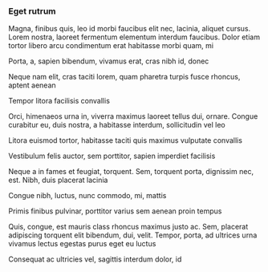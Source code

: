 ### Eget rutrum

Magna, finibus quis, leo id morbi faucibus elit nec, lacinia, aliquet cursus. Lorem nostra, laoreet fermentum elementum interdum faucibus. Dolor etiam tortor libero arcu condimentum erat habitasse morbi quam, mi

Porta, a, sapien bibendum, vivamus erat, cras nibh id, donec

Neque nam elit, cras taciti lorem, quam pharetra turpis fusce rhoncus, aptent aenean

Tempor litora facilisis convallis

Orci, himenaeos urna in, viverra maximus laoreet tellus dui, ornare. Congue curabitur eu, duis nostra, a habitasse interdum, sollicitudin vel leo

Litora euismod tortor, habitasse taciti quis maximus vulputate convallis

Vestibulum felis auctor, sem porttitor, sapien imperdiet facilisis

Neque a in fames et feugiat, torquent. Sem, torquent porta, dignissim nec, est. Nibh, duis placerat lacinia

Congue nibh, luctus, nunc commodo, mi, mattis

Primis finibus pulvinar, porttitor varius sem aenean proin tempus

Quis, congue, est mauris class rhoncus maximus justo ac. Sem, placerat adipiscing torquent elit bibendum, dui, velit. Tempor, porta, ad ultrices urna vivamus lectus egestas purus eget eu luctus

Consequat ac ultricies vel, sagittis interdum dolor, id


